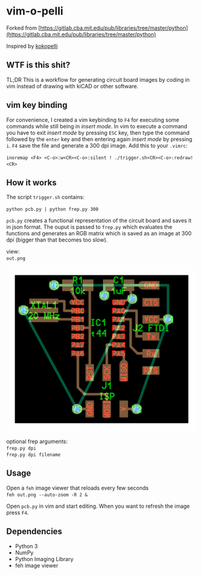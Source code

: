 # vim-o-pelli

Forked from [https://gitlab.cba.mit.edu/pub/libraries/tree/master/python](https://gitlab.cba.mit.edu/pub/libraries/tree/master/python)

Inspired by [kokopelli](https://github.com/mkeeter/kokopelli) 

## WTF is this shit?

TL;DR This is a workflow for generating circuit board images by coding in vim instead of drawing with kiCAD or other software.

## vim key binding

For convenience, I  created a vim keybinding to `F4` for executing some commands while still being in *insert mode*. In vim to execute a command  you have to exit *insert mode* by pressing `ESC` key, then type the command followed by the `enter` key and then entering again *insert mode* by pressing `i`. `F4` save the file and generate a 300 dpi image. Add this to your `.vimrc`:

`inoremap <F4> <C-o>:w<CR><C-o>:silent ! ./trigger.sh<CR><C-o>:redraw!<CR>`

## How it works

The script `trigger.sh` contains:

`python pcb.py | python frep.py 300`

`pcb.py` creates a functional representation of the circuit board and saves it in json format. The ouput is passed to `frep.py` which evaluates the functions and generates an RGB matrix which is saved as an image at 300 dpi (bigger than that becomes too slow).  

view:  
`out.png`

![](img/pcb.png)

optional frep arguments:  
`frep.py dpi`  
`frep.py dpi filename`  

## Usage

Open a `feh` image viewer that reloads every few seconds  
`feh out.png --auto-zoom -R 2 &`

Open `pcb.py` in vim and start editing. When you want to refresh the image press `F4`.  

## Dependencies
  
- Python 3 
- NumPy  
- Python Imaging Library  
- feh image viewer

